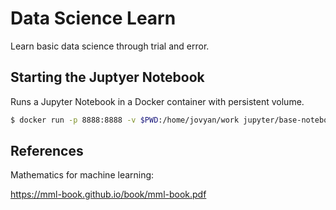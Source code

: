 # Data Science Learn

Learn basic data science through trial and error.

## Starting the Juptyer Notebook

Runs a Jupyter Notebook in a Docker container with persistent volume.

```bash
$ docker run -p 8888:8888 -v $PWD:/home/jovyan/work jupyter/base-notebook
```


## References

Mathematics for machine learning:

https://mml-book.github.io/book/mml-book.pdf
